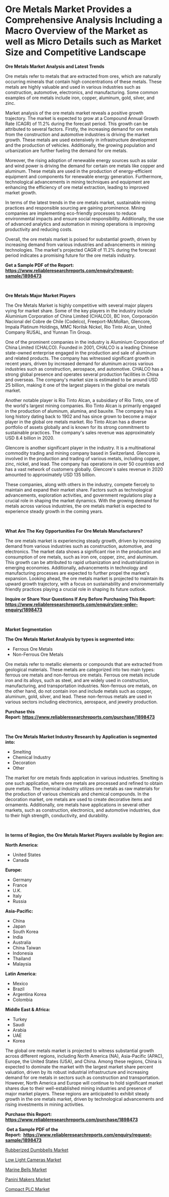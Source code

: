 <p><h1>Ore Metals Market Provides a Comprehensive Analysis Including a Macro Overview of the Market as well as Micro Details such as Market Size and Competitive Landscape</h1></p><p><strong>Ore Metals Market Analysis and Latest Trends</strong></p>
<p><p>Ore metals refer to metals that are extracted from ores, which are naturally occurring minerals that contain high concentrations of these metals. These metals are highly valuable and used in various industries such as construction, automotive, electronics, and manufacturing. Some common examples of ore metals include iron, copper, aluminum, gold, silver, and zinc.</p><p>Market analysis of the ore metals market reveals a positive growth trajectory. The market is expected to grow at a Compound Annual Growth Rate (CAGR) of 11.2% during the forecast period. This growth can be attributed to several factors. Firstly, the increasing demand for ore metals from the construction and automotive industries is driving the market growth. These metals are used extensively in infrastructure development and the production of vehicles. Additionally, the growing population and urbanization are further fueling the demand for ore metals.</p><p>Moreover, the rising adoption of renewable energy sources such as solar and wind power is driving the demand for certain ore metals like copper and aluminum. These metals are used in the production of energy-efficient equipment and components for renewable energy generation. Furthermore, technological advancements in mining techniques and equipment are enhancing the efficiency of ore metal extraction, leading to improved market growth.</p><p>In terms of the latest trends in the ore metals market, sustainable mining practices and responsible sourcing are gaining prominence. Mining companies are implementing eco-friendly processes to reduce environmental impacts and ensure social responsibility. Additionally, the use of advanced analytics and automation in mining operations is improving productivity and reducing costs.</p><p>Overall, the ore metals market is poised for substantial growth, driven by increasing demand from various industries and advancements in mining technologies. The market's projected CAGR of 11.2% during the forecast period indicates a promising future for the ore metals industry.</p></p>
<p><strong>Get a Sample PDF of the Report:&nbsp; <a href="https://www.reliableresearchreports.com/enquiry/request-sample/1898473">https://www.reliableresearchreports.com/enquiry/request-sample/1898473</a></strong></p>
<p>&nbsp;</p>
<p><strong>Ore Metals Major Market Players</strong></p>
<p><p>The Ore Metals Market is highly competitive with several major players vying for market share. Some of the key players in the industry include Aluminium Corporation of China Limited (CHALCO), BC Iron, Corporación Nacional del Cobre de Chile (Codelco), Freeport-McMoRan, Glencore, Impala Platinum Holdings, MMC Norilsk Nickel, Rio Tinto Alcan, United Company RUSAL, and Yunnan Tin Group.</p><p>One of the prominent companies in the industry is Aluminium Corporation of China Limited (CHALCO). Founded in 2001, CHALCO is a leading Chinese state-owned enterprise engaged in the production and sale of aluminum and related products. The company has witnessed significant growth in recent years, driven by increased demand for aluminum across various industries such as construction, aerospace, and automotive. CHALCO has a strong global presence and operates several production facilities in China and overseas. The company's market size is estimated to be around USD 25 billion, making it one of the largest players in the global ore metals market.</p><p>Another notable player is Rio Tinto Alcan, a subsidiary of Rio Tinto, one of the world's largest mining companies. Rio Tinto Alcan is primarily engaged in the production of aluminum, alumina, and bauxite. The company has a long history dating back to 1902 and has since grown to become a major player in the global ore metals market. Rio Tinto Alcan has a diverse portfolio of assets globally and is known for its strong commitment to sustainable practices. The company's sales revenue was approximately USD 8.4 billion in 2020.</p><p>Glencore is another significant player in the industry. It is a multinational commodity trading and mining company based in Switzerland. Glencore is involved in the production and trading of various metals, including copper, zinc, nickel, and lead. The company has operations in over 50 countries and has a vast network of customers globally. Glencore's sales revenue in 2020 amounted to approximately USD 135 billion.</p><p>These companies, along with others in the industry, compete fiercely to maintain and expand their market share. Factors such as technological advancements, exploration activities, and government regulations play a crucial role in shaping the market dynamics. With the growing demand for metals across various industries, the ore metals market is expected to experience steady growth in the coming years.</p></p>
<p>&nbsp;</p>
<p><strong>What Are The Key Opportunities For Ore Metals Manufacturers?</strong></p>
<p><p>The ore metals market is experiencing steady growth, driven by increasing demand from various industries such as construction, automotive, and electronics. The market data shows a significant rise in the production and consumption of ore metals, such as iron ore, copper, zinc, and aluminum. This growth can be attributed to rapid urbanization and industrialization in emerging economies. Additionally, advancements in technology and manufacturing processes are expected to further propel the market's expansion. Looking ahead, the ore metals market is projected to maintain its upward growth trajectory, with a focus on sustainability and environmentally friendly practices playing a crucial role in shaping its future outlook.</p></p>
<p><strong>Inquire or Share Your Questions If Any Before Purchasing This Report: <a href="https://www.reliableresearchreports.com/enquiry/pre-order-enquiry/1898473">https://www.reliableresearchreports.com/enquiry/pre-order-enquiry/1898473</a></strong></p>
<p>&nbsp;</p>
<p><strong>Market Segmentation</strong></p>
<p><strong>The Ore Metals Market Analysis by types is segmented into:</strong></p>
<p><ul><li>Ferrous Ore Metals</li><li>Non-Ferrous Ore Metals</li></ul></p>
<p><p>Ore metals refer to metallic elements or compounds that are extracted from geological materials. These metals are categorized into two main types: ferrous ore metals and non-ferrous ore metals. Ferrous ore metals include iron and its alloys, such as steel, and are widely used in construction, manufacturing, and transportation industries. Non-ferrous ore metals, on the other hand, do not contain iron and include metals such as copper, aluminum, gold, silver, and lead. These non-ferrous metals are used in various sectors including electronics, aerospace, and jewelry production.</p></p>
<p><strong>Purchase this Report:&nbsp;<a href="https://www.reliableresearchreports.com/purchase/1898473">https://www.reliableresearchreports.com/purchase/1898473</a></strong></p>
<p>&nbsp;</p>
<p><strong>The Ore Metals Market Industry Research by Application is segmented into:</strong></p>
<p><ul><li>Smelting</li><li>Chemical Industry</li><li>Decoration</li><li>Other</li></ul></p>
<p><p>The market for ore metals finds application in various industries. Smelting is one such application, where ore metals are processed and refined to obtain pure metals. The chemical industry utilizes ore metals as raw materials for the production of various chemicals and chemical compounds. In the decoration market, ore metals are used to create decorative items and ornaments. Additionally, ore metals have applications in several other markets, such as construction, electronics, and automotive industries, due to their high strength, conductivity, and durability.</p></p>
<p>&nbsp;</p>
<p><strong>In terms of Region, the Ore Metals Market Players available by Region are:</strong></p>
<p>
    <p> <strong> North America: </strong>
        <ul>
            <li>United States</li>
            <li>Canada</li>
        </ul>
        </p> 
    <p> <strong> Europe: </strong>
        <ul>
            <li>Germany</li>
            <li>France</li>
            <li>U.K.</li>
            <li>Italy</li>
            <li>Russia</li>
        </ul>
        </p> 
    <p> <strong> Asia-Pacific: </strong>
        <ul>
            <li>China</li>
            <li>Japan</li>
            <li>South Korea</li>
            <li>India</li>
            <li>Australia</li>
            <li>China Taiwan</li>
            <li>Indonesia</li>
            <li>Thailand</li>
            <li>Malaysia</li>
        </ul>
        </p> 
    <p> <strong> Latin America: </strong>
        <ul>
            <li>Mexico</li>
            <li>Brazil</li>
            <li>Argentina Korea</li>
            <li>Colombia</li>
        </ul>
        </p> 
    <p> <strong> Middle East & Africa: </strong>
        <ul>
            <li>Turkey</li>
            <li>Saudi</li>
            <li>Arabia</li>
            <li>UAE</li>
            <li>Korea</li>
        </ul>
    </p>
    </p>
<p><p>The global ore metals market is projected to witness substantial growth across different regions, including North America (NA), Asia-Pacific (APAC), Europe, the United States (USA), and China. Among these regions, China is expected to dominate the market with the largest market share percent valuation, driven by its robust industrial infrastructure and increasing demand for ore metals in sectors such as construction and transportation. However, North America and Europe will continue to hold significant market shares due to their well-established mining industries and presence of major market players. These regions are anticipated to exhibit steady growth in the ore metals market, driven by technological advancements and rising investments in mining activities.</p></p>
<p><strong>Purchase this Report: <a href="https://www.reliableresearchreports.com/purchase/1898473">https://www.reliableresearchreports.com/purchase/1898473</a></strong></p>
<p>&nbsp;<strong>Get a Sample PDF of the Report:&nbsp;&nbsp;<a href="https://www.reliableresearchreports.com/enquiry/request-sample/1898473">https://www.reliableresearchreports.com/enquiry/request-sample/1898473</a></strong></p>
<p><strong></strong></p>
<p><p><a href="https://medium.com/@draft.web.back/rubberized-dumbbells-market-analysis-and-sze-forecasted-for-period-from-2023-to-2030-caaa89ef1b89">Rubberized Dumbbells Market</a></p><p><a href="https://medium.com/@pair.holy.proof/decoding-low-light-cameras-market-metrics-market-share-trends-and-growth-patterns-d89bbd13d921">Low Light Cameras Market</a></p><p><a href="https://medium.com/@lap.snake.again/marine-bells-market-outlook-industry-overview-and-forecast-2023-to-2030-3a65342860d3">Marine Bells Market</a></p><p><a href="https://medium.com/@wall.see.write/panini-makers-market-trends-and-market-analysis-forecasted-for-period-2023-2030-ed6d2101d872">Panini Makers Market</a></p><p><a href="https://medium.com/@kyliemorgan1913/compact-plc-market-analysis-and-sze-forecasted-for-period-from-2023-to-2030-77a3d95fd4c4">Compact PLC Market</a></p></p>
